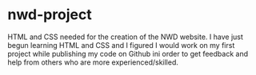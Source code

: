 # nwd-project
HTML and CSS needed for the creation of the NWD website.
I have just begun learning HTML and CSS and I figured I would work on my first project while publishing my code on Github ini order to get
feedback and help from others who are more experienced/skilled.
